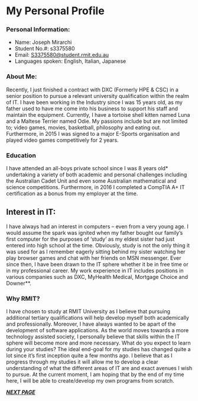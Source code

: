 # My Personal Profile

### Personal Information:
- Name: Joseph Mirarchi
- Student No.#: s3375580
- Email: S3375580@student.rmit.edu.au
- Languages spoken: English, Italian, Japanese

### About Me:
Recently, I just finished a contract with DXC (Formerly HPE & CSC) in a senior position to pursue a relevant university qualification within the realm of IT. I have been working in the Industry since I was 15 years old, as my father used to have me come into his business to support his staff and maintain the equipment.
Currently, I have a tortoise shell kitten named Luna and a Maltese Terrier named Odie. My passions include but are not limited to; video games, movies, basketball, philosophy and eating out.  Furthermore, in 2015 I was signed to a major E-Sports organisation and played video games competitively for 2 years.

### Education
I have attended an all-boys private school since I was 8 years old* undertaking a variety of both academic and personal challenges including the Australian Cadet Unit and even some Australian mathematical and science competitions.
Furthermore, in 2016 I completed a CompTIA A+ IT certification as a bonus from my employer at the time. 

## Interest in IT:
I have always had an interest in computers – even from a very young age. I would assume the spark was ignited when my father bought our family’s first computer for the purposes of ‘study’ as my eldest sister had just entered into high school at the time. Obviously, study is not the only thing it was used for as I remember eagerly sitting behind my sister watching her play browser games and chat with her friends on MSN messenger. Ever since then, I have been drawn to the IT sphere whether it be in free time or in my professional career. My work experience in IT includes positions in various companies such as DXC, MyHealth Medical, Mortgage Choice and Downer**. 

### Why RMIT?
I have chosen to study at RMIT University as I believe that pursuing additional tertiary qualifications will help develop myself both academically and professionally. Moreover, I have always wanted to be apart of the development of software applications. As the world moves towards a more technology assisted society, I personally believe that skills within the IT sphere will become more and more necessary. 
What do you expect to learn during your studies?
The ideal end-goal for my studies has changed quite a lot since it’s first inception quite a few months ago. I believe that as I progress through my studies it will allow me to develop a clear understanding of what the different areas of IT are and exact avenues I wish to pursue. At the current moment, I am hoping that by the end of my time here, I will be able to create/develop my own programs from scratch.

[***NEXT PAGE***](https://josephm-rmit.github.io/Job-interests-and-Personal-tests-/)
